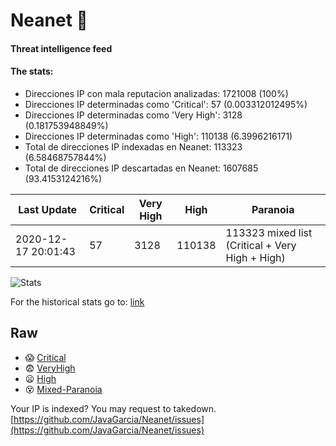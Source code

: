 # Neanet :hocho:
#### Threat intelligence feed
#### The stats:

- Direcciones IP con mala reputacion analizadas: 1721008 (100%)
- Direcciones IP determinadas como 'Critical':  57 (0.003312012495%)
- Direcciones IP determinadas como 'Very High':  3128 (0.181753948849%)
- Direcciones IP determinadas como 'High':  110138 (6.3996216171)
- Total de direcciones IP indexadas en Neanet:  113323 (6.58468757844%)
- Total de direcciones IP descartadas en Neanet:  1607685 (93.4153124216%)

| Last Update | Critical | Very High | High | Paranoia |
| --- | --- | --- | --- | --- |
| 2020-12-17 20:01:43 | 57 | 3128 | 110138 | 113323 mixed list (Critical + Very High + High)|

![Stats](https://docs.google.com/spreadsheets/d/e/2PACX-1vSnaNMIXVabIpDJjufMlzH7poXnshF3mgd8Is1g9ytUEzVsP5my4Trn8f-xkoLLQ38xpL3HtmUexLo6/pubchart?oid=501124687&format=image)

For the historical stats go to: [link](/stats.csv)
## Raw
- :scream: [Critical](https://raw.githubusercontent.com/JavaGarcia/Neanet/master/blacklists/neanet_critical.txt)
- :fearful: [VeryHigh](https://raw.githubusercontent.com/JavaGarcia/Neanet/master/blacklists/neanet_veryHigh.txtt)
- :frowning: [High](https://raw.githubusercontent.com/JavaGarcia/Neanet/master/blacklists/neanet_high.txt)
- :dizzy_face: [Mixed-Paranoia](https://raw.githubusercontent.com/JavaGarcia/Neanet/master/blacklists/neanet_all.txt)


Your IP is indexed? You may request to takedown. [https://github.com/JavaGarcia/Neanet/issues](https://github.com/JavaGarcia/Neanet/issues)





























































































































































































































































































































































































































































































































































































































































































































































































































































































































































































































































































































































































































































































































































































































































































































































































































































































































































































































































































































































































































































































































































































































































































































































































































































































































































































































































































































































































































































































































































